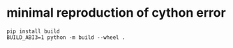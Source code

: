 # minimal reproduction of cython error

```shell
pip install build
BUILD_ABI3=1 python -m build --wheel .
```